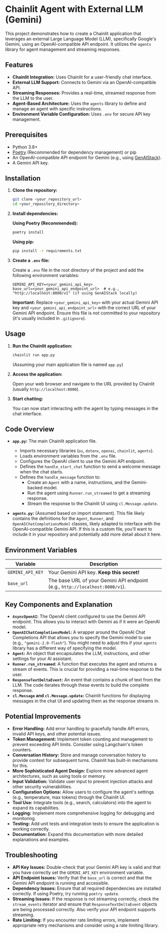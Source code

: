 # Chainlit Agent with External LLM (Gemini)

This project demonstrates how to create a Chainlit application that leverages an external Large Language Model (LLM), specifically Google's Gemini, using an OpenAI-compatible API endpoint.  It utilizes the `agents` library for agent management and streaming responses.

## Features

*   **Chainlit Integration:**  Uses Chainlit for a user-friendly chat interface.
*   **External LLM Support:** Connects to Gemini via an OpenAI-compatible API.
*   **Streaming Responses:** Provides a real-time, streamed response from the LLM to the user.
*   **Agent-Based Architecture:**  Uses the `agents` library to define and manage an agent with specific instructions.
*   **Environment Variable Configuration:** Uses `.env` for secure API key management.

## Prerequisites

*   Python 3.8+
*   [Poetry](https://python-poetry.org/) (Recommended for dependency management) or pip
*   An OpenAI-compatible API endpoint for Gemini (e.g., using [GenAIStack](https://github.com/shahules786/genai-stack)).
*   A Gemini API key.

## Installation

1.  **Clone the repository:**

    ```bash
    git clone <your_repository_url>
    cd <your_repository_directory>
    ```

2.  **Install dependencies:**

    **Using Poetry (Recommended):**

    ```bash
    poetry install
    ```

    **Using pip:**

    ```bash
    pip install -r requirements.txt
    ```

3.  **Create a `.env` file:**

    Create a `.env` file in the root directory of the project and add the following environment variables:

    ```
    GEMINI_API_KEY=<your_gemini_api_key>
    base_url=<your_gemini_api_endpoint_url>  # e.g., "http://localhost:8000/v1" (if using GenAIStack locally)
    ```

    **Important:** Replace `<your_gemini_api_key>` with your actual Gemini API key and `<your_gemini_api_endpoint_url>` with the correct URL of your Gemini API endpoint.  Ensure this file is *not* committed to your repository (it's usually included in `.gitignore`).

## Usage

1.  **Run the Chainlit application:**

    ```bash
    chainlit run app.py
    ```

    (Assuming your main application file is named `app.py`)

2.  **Access the application:**

    Open your web browser and navigate to the URL provided by Chainlit (usually `http://localhost:8000`).

3.  **Start chatting:**

    You can now start interacting with the agent by typing messages in the chat interface.

## Code Overview

*   **`app.py`:**  The main Chainlit application file.

    *   Imports necessary libraries (`os`, `dotenv`, `openai`, `chainlit`, `agents`).
    *   Loads environment variables from the `.env` file.
    *   Configures the OpenAI client to use the Gemini API endpoint.
    *   Defines the `handle_start_chat` function to send a welcome message when the chat starts.
    *   Defines the `handle_message` function to:
        *   Create an `Agent` with a name, instructions, and the Gemini-backed model.
        *   Run the agent using `Runner.run_streamed` to get a streaming response.
        *   Stream the response to the Chainlit UI using `cl.Message.update`.

*   **`agents.py`:** (Assumed based on import statement).  This file likely contains the definitions for the `Agent`, `Runner`, and `OpenAIChatCompletionsModel` classes, likely adapted to interface with the OpenAI-compatible Gemini API.  If this is a custom file, you'll want to include it in your repository and potentially add more detail about it here.

## Environment Variables

| Variable       | Description                                                                    |
| -------------- | ------------------------------------------------------------------------------ |
| `GEMINI_API_KEY` | Your Gemini API key.  **Keep this secret!**                                   |
| `base_url`     | The base URL of your Gemini API endpoint (e.g., `http://localhost:8000/v1`). |

## Key Components and Explanation

*   **`AsyncOpenAI`:**  The OpenAI client configured to use the Gemini API endpoint.  This allows you to interact with Gemini as if it were an OpenAI model.
*   **`OpenAIChatCompletionsModel`:** A wrapper around the OpenAI Chat Completions API that allows you to specify the Gemini model to use (e.g., `"gemini-2.0-flash"`).  You might need to adjust this if your `agents` library has a different way of specifying the model.
*   **`Agent`:** An object that encapsulates the LLM, instructions, and other settings for your AI assistant.
*   **`Runner.run_streamed`:**  A function that executes the agent and returns a stream of events. This is crucial for providing a real-time response to the user.
*   **`ResponseTextDeltaEvent`:**  An event that contains a chunk of text from the LLM.  The code iterates through these events to build the complete response.
*   **`cl.Message` and `cl.Message.update`:**  Chainlit functions for displaying messages in the chat UI and updating them as the response streams in.

## Potential Improvements

*   **Error Handling:**  Add error handling to gracefully handle API errors, invalid API keys, and other potential issues.
*   **Token Management:**  Implement token counting and management to prevent exceeding API limits.  Consider using Langchain's token counters.
*   **Conversation History:**  Store and manage conversation history to provide context for subsequent turns.  Chainlit has built-in mechanisms for this.
*   **More Sophisticated Agent Design:**  Explore more advanced agent architectures, such as using tools or memory.
*   **Input Validation:**  Validate user input to prevent injection attacks and other security vulnerabilities.
*   **Configuration Options:**  Allow users to configure the agent's settings (e.g., temperature, max tokens) through the Chainlit UI.
*   **Tool Use:** Integrate tools (e.g., search, calculators) into the agent to expand its capabilities.
*   **Logging:**  Implement more comprehensive logging for debugging and monitoring.
*   **Testing:**  Add unit tests and integration tests to ensure the application is working correctly.
*   **Documentation:**  Expand this documentation with more detailed explanations and examples.

## Troubleshooting

*   **API Key Issues:**  Double-check that your Gemini API key is valid and that you have correctly set the `GEMINI_API_KEY` environment variable.
*   **API Endpoint Issues:**  Verify that the `base_url` is correct and that the Gemini API endpoint is running and accessible.
*   **Dependency Issues:**  Ensure that all required dependencies are installed correctly. If using Poetry, try running `poetry update`.
*   **Streaming Issues:** If the response is not streaming correctly, check the `stream_events` iterator and ensure that `ResponseTextDeltaEvent` objects are being processed correctly.  Also verify your API endpoint supports streaming.
*   **Rate Limiting:** If you encounter rate limiting errors, implement appropriate retry mechanisms and consider using a rate limiting library.

